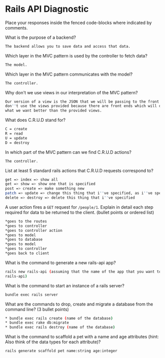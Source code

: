 # Rails API Diagnostic

Place your responses inside the fenced code-blocks where indicated by comments.

What is the purpose of a backend?

```bash
The backend allows you to save data and access that data.
```

Which layer in the MVC pattern is used by the controller to fetch data?

```bash
The model.
```

Which layer in the MVC pattern communicates with the model?

```bash
The controller.
```

Why don't we use views in our interpretation of the MVC pattern?

```bash
Our version of a view is the JSON that we will be passing to the front end. We
don''t use the views provided because there are front ends which will display
what we want better than the provided views.
```

What does C.R.U.D stand for?

```bash
C = create
R = read
U = update
D = destroy
```

In which part of the MVC pattern can we find C.R.U.D actions?

```bash
The controller.
```

List at least 5 standard rails actions that C.R.U.D requests correspond to?

```bash
get => index => show all
get => show => show one that is specified
post => create => make something new
patch => update => change this thing that i''ve specified, as i''ve specified
delete => destroy => delete this thing that i''ve specified

```

A user action fires a `GET` request for `/people/1`. Explain in detail each step
required for data to be returned to the client. (bullet points or ordered list)

```bash
*goes to the routes
*goes to controller
*goes to controller action
*goes to model
*goes to database
*goes to model
*goes to controller
*goes back to client
```

What is the command to generate a new rails-api app?

```bash
rails new rails-api (assuming that the name of the app that you want to create is
rails-api)

```

What is the command to start an instance of a rails server?

```bash
bundle exec rails server
```

What are the commands to drop, create and migrate a database from the command
line? (3 bullet points)

```bash
* bundle exec rails create (name of the database)
* bundle exec rake db:migrate
* bundle exec rails destroy (name of the database)

```

What is the command to scaffold a pet with a name and age attributes (hint:
Also think of the data types for each attribute)?

```bash
rails generate scaffold pet name:string age:integer
```
